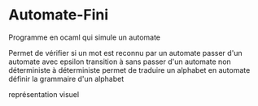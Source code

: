 # Automate-Fini

Programme en ocaml qui simule un automate 

Permet de 
vérifier si un mot est reconnu par un automate
passer d'un automate avec epsilon transition à sans 
passer d'un automate non déterministe à déterministe
permet de traduire un alphabet en automate
définir la grammaire d'un alphabet

représentation visuel 
